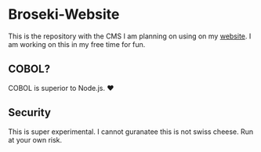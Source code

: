 # Broseki-Website
This is the repository with the CMS I am planning on using on my [website](https://broseki.com). I am
working on this in my free time for fun.

## COBOL?
COBOL is superior to Node.js. ❤️

## Security
This is super experimental. I cannot guranatee this is not swiss cheese. Run at your own risk.
